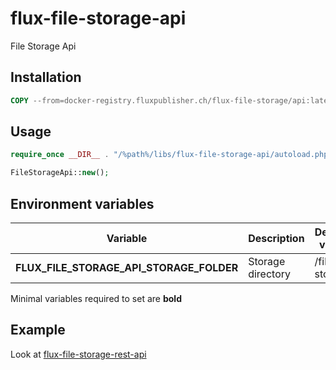 # flux-file-storage-api

File Storage Api

## Installation

```dockerfile
COPY --from=docker-registry.fluxpublisher.ch/flux-file-storage/api:latest /flux-file-storage-api /%path%/libs/flux-file-storage-api
```

## Usage

```php
require_once __DIR__ . "/%path%/libs/flux-file-storage-api/autoload.php";
```

```php
FileStorageApi::new();
```

## Environment variables

| Variable | Description | Default value |
| -------- | ----------- | ------------- |
| **FLUX_FILE_STORAGE_API_STORAGE_FOLDER** | Storage directory | /file-storage |

Minimal variables required to set are **bold**

## Example

Look at [flux-file-storage-rest-api](https://github.com/flux-caps/flux-file-storage-rest-api)
